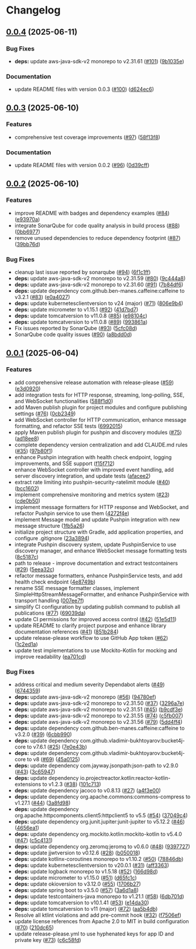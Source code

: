 # Changelog

## [0.0.4](https://github.com/mpecan/pushpin-missing-toolbox/compare/v0.0.3...v0.0.4) (2025-06-11)


### Bug Fixes

* **deps:** update aws-java-sdk-v2 monorepo to v2.31.61 ([#101](https://github.com/mpecan/pushpin-missing-toolbox/issues/101)) ([9b1035e](https://github.com/mpecan/pushpin-missing-toolbox/commit/9b1035e01187c41c89064363e00fcc1d9a268689))


### Documentation

* update README files with version 0.0.3 ([#100](https://github.com/mpecan/pushpin-missing-toolbox/issues/100)) ([d624ec6](https://github.com/mpecan/pushpin-missing-toolbox/commit/d624ec6ff61544ed908d15981cfb1293f42f7229))

## [0.0.3](https://github.com/mpecan/pushpin-missing-toolbox/compare/v0.0.2...v0.0.3) (2025-06-10)


### Features

* comprehensive test coverage improvements ([#97](https://github.com/mpecan/pushpin-missing-toolbox/issues/97)) ([58f13f8](https://github.com/mpecan/pushpin-missing-toolbox/commit/58f13f8154b970c21b8825017efdfd5a02179b35))


### Documentation

* update README files with version 0.0.2 ([#96](https://github.com/mpecan/pushpin-missing-toolbox/issues/96)) ([0d39cff](https://github.com/mpecan/pushpin-missing-toolbox/commit/0d39cff0318d61c3874e7de717396418c3bc1bbc))

## [0.0.2](https://github.com/mpecan/pushpin-missing-toolbox/compare/v0.0.1...v0.0.2) (2025-06-10)


### Features

* improve README with badges and dependency examples ([#84](https://github.com/mpecan/pushpin-missing-toolbox/issues/84)) ([e93970a](https://github.com/mpecan/pushpin-missing-toolbox/commit/e93970abcff8df82c26a117315cd6dbd00f1c8c1))
* integrate SonarQube for code quality analysis in build process ([#88](https://github.com/mpecan/pushpin-missing-toolbox/issues/88)) ([0bb6977](https://github.com/mpecan/pushpin-missing-toolbox/commit/0bb6977f029b9e3d03b6f04b2ec9fe47253d3dfd))
* remove unused dependencies to reduce dependency footprint ([#87](https://github.com/mpecan/pushpin-missing-toolbox/issues/87)) ([39bb76d](https://github.com/mpecan/pushpin-missing-toolbox/commit/39bb76decd6ff083ee560a336db9c11b69942de8))


### Bug Fixes

* cleanup last issue reported by sonarqube ([#94](https://github.com/mpecan/pushpin-missing-toolbox/issues/94)) ([6f1c1ff](https://github.com/mpecan/pushpin-missing-toolbox/commit/6f1c1ff5c0f92a056ca651b915c45de078214bf2))
* **deps:** update aws-java-sdk-v2 monorepo to v2.31.59 ([#80](https://github.com/mpecan/pushpin-missing-toolbox/issues/80)) ([9c444a8](https://github.com/mpecan/pushpin-missing-toolbox/commit/9c444a8b099df6279c7e89d767745032745a48de))
* **deps:** update aws-java-sdk-v2 monorepo to v2.31.60 ([#91](https://github.com/mpecan/pushpin-missing-toolbox/issues/91)) ([7b84df6](https://github.com/mpecan/pushpin-missing-toolbox/commit/7b84df6b49665900456b8e510a483b5cd27e8147))
* **deps:** update dependency com.github.ben-manes.caffeine:caffeine to v3.2.1 ([#83](https://github.com/mpecan/pushpin-missing-toolbox/issues/83)) ([e0a4027](https://github.com/mpecan/pushpin-missing-toolbox/commit/e0a402720252f6df71205e25796b07de9b47087c))
* **deps:** update kubernetesclientversion to v24 (major) ([#71](https://github.com/mpecan/pushpin-missing-toolbox/issues/71)) ([806e9b4](https://github.com/mpecan/pushpin-missing-toolbox/commit/806e9b48072aa572d0409a0f18316d9568d0adc9))
* **deps:** update micrometer to v1.15.1 ([#92](https://github.com/mpecan/pushpin-missing-toolbox/issues/92)) ([41d7bd7](https://github.com/mpecan/pushpin-missing-toolbox/commit/41d7bd7fcca10123c99a5d7e565a4f4add55b2a6))
* **deps:** update tomcatversion to v11.0.8 ([#85](https://github.com/mpecan/pushpin-missing-toolbox/issues/85)) ([e98104c](https://github.com/mpecan/pushpin-missing-toolbox/commit/e98104c5f552ffceb548af5f4549f2ffc258a335))
* **deps:** update tomcatversion to v11.0.8 ([#89](https://github.com/mpecan/pushpin-missing-toolbox/issues/89)) ([993861a](https://github.com/mpecan/pushpin-missing-toolbox/commit/993861a63cd3f8ab5e152898d966c81793dbd3c3))
* Fix issues reported by SonarQube ([#93](https://github.com/mpecan/pushpin-missing-toolbox/issues/93)) ([5cfc08d](https://github.com/mpecan/pushpin-missing-toolbox/commit/5cfc08d30d84b07b4f1e1e8c5880e9eec764a90e))
* SonarQube code quality issues ([#90](https://github.com/mpecan/pushpin-missing-toolbox/issues/90)) ([a8bdd0d](https://github.com/mpecan/pushpin-missing-toolbox/commit/a8bdd0d6f2dad181a51f4b1309efe2441096b4bc))

## [0.0.1](https://github.com/mpecan/pushpin-missing-toolbox/compare/v0.0.1-SNAPSHOT...v0.0.1) (2025-06-04)


### Features

* add comprehensive release automation with release-please ([#59](https://github.com/mpecan/pushpin-missing-toolbox/issues/59)) ([e3d0920](https://github.com/mpecan/pushpin-missing-toolbox/commit/e3d09201f5710add8261ec4305b459e2566ed43f))
* add integration tests for HTTP response, streaming, long-polling, SSE, and WebSocket functionalities ([588f1d0](https://github.com/mpecan/pushpin-missing-toolbox/commit/588f1d09532826ef8c5c65dc46f184bee12c3c8f))
* add Maven publish plugin for project modules and configure publishing settings ([#76](https://github.com/mpecan/pushpin-missing-toolbox/issues/76)) ([0cb2349](https://github.com/mpecan/pushpin-missing-toolbox/commit/0cb2349c529c7e4b481c955316acd77dec971158))
* add WebSocket controller for HTTP communication, enhance message formatting, and refactor SSE tests ([6992015](https://github.com/mpecan/pushpin-missing-toolbox/commit/6992015c05130c0054a4b65f73d908350d2f1275))
* apply Maven publish plugin for pushpin and discovery modules ([#75](https://github.com/mpecan/pushpin-missing-toolbox/issues/75)) ([ad18ee8](https://github.com/mpecan/pushpin-missing-toolbox/commit/ad18ee83b72d234367a88e643f0032fa8e4317ec))
* complete dependency version centralization and add CLAUDE.md rules ([#35](https://github.com/mpecan/pushpin-missing-toolbox/issues/35)) ([97b80f1](https://github.com/mpecan/pushpin-missing-toolbox/commit/97b80f12c44264e1db68b1d11f3b5430966e5b1d))
* enhance Pushpin integration with health check endpoint, logging improvements, and SSE support ([f15f712](https://github.com/mpecan/pushpin-missing-toolbox/commit/f15f712d989722580436e0aaf0f73f8f75e55a3a))
* enhance WebSocket controller with improved event handling, add server discovery integration, and update tests ([afacee2](https://github.com/mpecan/pushpin-missing-toolbox/commit/afacee27c04d1d7bfda0b50efad49e0dad796ecd))
* extract rate limiting into pushpin-security-ratelimit module ([#40](https://github.com/mpecan/pushpin-missing-toolbox/issues/40)) ([bcc1602](https://github.com/mpecan/pushpin-missing-toolbox/commit/bcc1602a6e5817a02829fda60ecce2ee35c418aa))
* implement comprehensive monitoring and metrics system ([#23](https://github.com/mpecan/pushpin-missing-toolbox/issues/23)) ([cde0b50](https://github.com/mpecan/pushpin-missing-toolbox/commit/cde0b508160a92387345219a084e447298e98e57))
* implement message formatters for HTTP response and WebSocket, and refactor Pushpin service to use them ([4272f4e](https://github.com/mpecan/pushpin-missing-toolbox/commit/4272f4ee5a153a025e4613350c13900a3c6dca24))
* implement Message model and update Pushpin integration with new message structure ([1fb5a26](https://github.com/mpecan/pushpin-missing-toolbox/commit/1fb5a2677044bfed500a91cc0669ab6b7f9c5ed1))
* initialize project structure with Gradle, add application properties, and configure .gitignore ([23a3894](https://github.com/mpecan/pushpin-missing-toolbox/commit/23a3894178adc198707dce83fb53fd933939bdcd))
* integrate Pushpin discovery system, update PushpinService to use discovery manager, and enhance WebSocket message formatting tests ([8c5187c](https://github.com/mpecan/pushpin-missing-toolbox/commit/8c5187cd2716cb2263ceaa943f249d5139880ff9))
* path to release - improve documentation and extract testcontainers ([#29](https://github.com/mpecan/pushpin-missing-toolbox/issues/29)) ([5eea32c](https://github.com/mpecan/pushpin-missing-toolbox/commit/5eea32cc1809a48c51e3b4c027785504b564d512))
* refactor message formatters, enhance PushpinService tests, and add health check endpoint ([4e8749b](https://github.com/mpecan/pushpin-missing-toolbox/commit/4e8749bc8d991c4fd9253f2d0905d7f2f8ceefd5))
* rename SSE message formatter classes, implement SimpleHttpStreamMessageFormatter, and enhance PushpinService with transport handling ([007ee7f](https://github.com/mpecan/pushpin-missing-toolbox/commit/007ee7fca2471d814e8be181615d06cddad8e831))
* simplify CI configuration by updating publish command to publish all publications ([#77](https://github.com/mpecan/pushpin-missing-toolbox/issues/77)) ([69039da](https://github.com/mpecan/pushpin-missing-toolbox/commit/69039da80cc71f930e7e430629177d8a080e5049))
* update CI permissions for improved access control ([#42](https://github.com/mpecan/pushpin-missing-toolbox/issues/42)) ([51e5d11](https://github.com/mpecan/pushpin-missing-toolbox/commit/51e5d11254151e2a263af41d44a145e96aceef89))
* update README to clarify project purpose and enhance library documentation references ([#41](https://github.com/mpecan/pushpin-missing-toolbox/issues/41)) ([851b284](https://github.com/mpecan/pushpin-missing-toolbox/commit/851b284fdeaf9563104ce36a3372f9342fe6ea65))
* update release-please workflow to use GitHub App token ([#62](https://github.com/mpecan/pushpin-missing-toolbox/issues/62)) ([1c2ed1a](https://github.com/mpecan/pushpin-missing-toolbox/commit/1c2ed1a717057c0a8d69019827ae5d50747d728d))
* update test implementations to use Mockito-Kotlin for mocking and improve readability ([ea701cd](https://github.com/mpecan/pushpin-missing-toolbox/commit/ea701cd912b97649989e89f93166eb28a3fe1d23))


### Bug Fixes

* address critical and medium severity Dependabot alerts ([#49](https://github.com/mpecan/pushpin-missing-toolbox/issues/49)) ([6744359](https://github.com/mpecan/pushpin-missing-toolbox/commit/6744359fd452a187f36efeb0e9a3d9be66a3b00b))
* **deps:** update aws-java-sdk-v2 monorepo ([#56](https://github.com/mpecan/pushpin-missing-toolbox/issues/56)) ([94780ef](https://github.com/mpecan/pushpin-missing-toolbox/commit/94780ef87677ee120e0b7cbbd70552cd91da0da8))
* **deps:** update aws-java-sdk-v2 monorepo to v2.31.50 ([#37](https://github.com/mpecan/pushpin-missing-toolbox/issues/37)) ([3296a7e](https://github.com/mpecan/pushpin-missing-toolbox/commit/3296a7e64f26f6173b8c7ed27f7dd68e9bc092f9))
* **deps:** update aws-java-sdk-v2 monorepo to v2.31.51 ([#45](https://github.com/mpecan/pushpin-missing-toolbox/issues/45)) ([b9cdf3e](https://github.com/mpecan/pushpin-missing-toolbox/commit/b9cdf3e6595363d182f32160fb4cab3a66d18444))
* **deps:** update aws-java-sdk-v2 monorepo to v2.31.55 ([#74](https://github.com/mpecan/pushpin-missing-toolbox/issues/74)) ([c5fb007](https://github.com/mpecan/pushpin-missing-toolbox/commit/c5fb00758b489709d08d80e9291703b7139caaa9))
* **deps:** update aws-java-sdk-v2 monorepo to v2.31.56 ([#79](https://github.com/mpecan/pushpin-missing-toolbox/issues/79)) ([5dd4ff4](https://github.com/mpecan/pushpin-missing-toolbox/commit/5dd4ff46d7a6fd7edf0e5b852a13a3da76cf8dbe))
* **deps:** update dependency com.github.ben-manes.caffeine:caffeine to v3.2.0 ([#39](https://github.com/mpecan/pushpin-missing-toolbox/issues/39)) ([6cbb990](https://github.com/mpecan/pushpin-missing-toolbox/commit/6cbb990760cbe57ff8cbb9aae7c1da9d860ee825))
* **deps:** update dependency com.github.vladimir-bukhtoyarov:bucket4j-core to v7.6.1 ([#25](https://github.com/mpecan/pushpin-missing-toolbox/issues/25)) ([7e0e43b](https://github.com/mpecan/pushpin-missing-toolbox/commit/7e0e43bbe7aaa2bf8d78639d8872062130b2592d))
* **deps:** update dependency com.github.vladimir-bukhtoyarov:bucket4j-core to v8 ([#69](https://github.com/mpecan/pushpin-missing-toolbox/issues/69)) ([45a0125](https://github.com/mpecan/pushpin-missing-toolbox/commit/45a0125e078417991176f9b60b5739a847d73bbc))
* **deps:** update dependency com.jayway.jsonpath:json-path to v2.9.0 ([#43](https://github.com/mpecan/pushpin-missing-toolbox/issues/43)) ([3c65947](https://github.com/mpecan/pushpin-missing-toolbox/commit/3c65947aa8e1246d260a25982ffccabb194c27be))
* **deps:** update dependency io.projectreactor.kotlin:reactor-kotlin-extensions to v1.2.3 ([#38](https://github.com/mpecan/pushpin-missing-toolbox/issues/38)) ([101c713](https://github.com/mpecan/pushpin-missing-toolbox/commit/101c713b4f870277b190aa410567b78bc6e918a5))
* **deps:** update dependency jacoco to v0.8.13 ([#27](https://github.com/mpecan/pushpin-missing-toolbox/issues/27)) ([a4f3e00](https://github.com/mpecan/pushpin-missing-toolbox/commit/a4f3e001fd22f5fcd7e4f372900e78f211faf656))
* **deps:** update dependency org.apache.commons:commons-compress to v1.27.1 ([#44](https://github.com/mpecan/pushpin-missing-toolbox/issues/44)) ([3a8fd98](https://github.com/mpecan/pushpin-missing-toolbox/commit/3a8fd98338ade299ebfacdfe1d09a96222039421))
* **deps:** update dependency org.apache.httpcomponents.client5:httpclient5 to v5.5 ([#54](https://github.com/mpecan/pushpin-missing-toolbox/issues/54)) ([37049c4](https://github.com/mpecan/pushpin-missing-toolbox/commit/37049c4083998770a4e9cd3e472c71a314047278))
* **deps:** update dependency org.junit.jupiter:junit-jupiter to v5.12.2 ([#46](https://github.com/mpecan/pushpin-missing-toolbox/issues/46)) ([4656ea1](https://github.com/mpecan/pushpin-missing-toolbox/commit/4656ea1dabd076e1c58b02ca6ad2753da50c86db))
* **deps:** update dependency org.mockito.kotlin:mockito-kotlin to v5.4.0 ([#47](https://github.com/mpecan/pushpin-missing-toolbox/issues/47)) ([c5c4131](https://github.com/mpecan/pushpin-missing-toolbox/commit/c5c41311e10713c9c4851c9a4003b1138e6e5fda))
* **deps:** update dependency org.zeromq:jeromq to v0.6.0 ([#48](https://github.com/mpecan/pushpin-missing-toolbox/issues/48)) ([9397727](https://github.com/mpecan/pushpin-missing-toolbox/commit/9397727a786e956e1a7c94d04c4ae3fb7a096920))
* **deps:** update jjwtversion to v0.12.6 ([#28](https://github.com/mpecan/pushpin-missing-toolbox/issues/28)) ([b050018](https://github.com/mpecan/pushpin-missing-toolbox/commit/b050018f7fc11c224e471821cfaff6a3602cef74))
* **deps:** update kotlinx-coroutines monorepo to v1.10.2 ([#50](https://github.com/mpecan/pushpin-missing-toolbox/issues/50)) ([78846db](https://github.com/mpecan/pushpin-missing-toolbox/commit/78846db49cf3b3c2e5b1985f5c7ad1cebfa30c4f))
* **deps:** update kubernetesclientversion to v20.0.1 ([#31](https://github.com/mpecan/pushpin-missing-toolbox/issues/31)) ([aff3363](https://github.com/mpecan/pushpin-missing-toolbox/commit/aff3363c9f442488258d509db86600ee3c0e161c))
* **deps:** update logback monorepo to v1.5.18 ([#52](https://github.com/mpecan/pushpin-missing-toolbox/issues/52)) ([166d98d](https://github.com/mpecan/pushpin-missing-toolbox/commit/166d98d9e3023b2aff9264a134c7acf145a632ad))
* **deps:** update micrometer to v1.15.0 ([#51](https://github.com/mpecan/pushpin-missing-toolbox/issues/51)) ([d65fc1c](https://github.com/mpecan/pushpin-missing-toolbox/commit/d65fc1cdda32b6b0e6cd4a73abb1764b8a31f0a8))
* **deps:** update okioversion to v3.12.0 ([#55](https://github.com/mpecan/pushpin-missing-toolbox/issues/55)) ([1706b27](https://github.com/mpecan/pushpin-missing-toolbox/commit/1706b275ca761591acc9da2a31b328e81ec1924e))
* **deps:** update spring boot to v3.5.0 ([#57](https://github.com/mpecan/pushpin-missing-toolbox/issues/57)) ([3a6d1a8](https://github.com/mpecan/pushpin-missing-toolbox/commit/3a6d1a8760e0f86c54a519d0d395b506e1350404))
* **deps:** update testcontainers-java monorepo to v1.21.1 ([#58](https://github.com/mpecan/pushpin-missing-toolbox/issues/58)) ([6db701d](https://github.com/mpecan/pushpin-missing-toolbox/commit/6db701d6efd6f8dcad614148ac52e86f0cedeb8f))
* **deps:** update tomcatversion to v10.1.41 ([#53](https://github.com/mpecan/pushpin-missing-toolbox/issues/53)) ([e14da30](https://github.com/mpecan/pushpin-missing-toolbox/commit/e14da30a90018bf09ba28702a40d3447925faca5))
* **deps:** update tomcatversion to v11 (major) ([#72](https://github.com/mpecan/pushpin-missing-toolbox/issues/72)) ([aa5b4db](https://github.com/mpecan/pushpin-missing-toolbox/commit/aa5b4db4ed1a01838a2b1943d7f41a0ef12dfb99))
* Resolve all ktlint violations and add pre-commit hook ([#32](https://github.com/mpecan/pushpin-missing-toolbox/issues/32)) ([f7506ef](https://github.com/mpecan/pushpin-missing-toolbox/commit/f7506efdc08eed3dac7732658e20f0e82d31f9c7))
* update license references from Apache 2.0 to MIT in build configuration ([#70](https://github.com/mpecan/pushpin-missing-toolbox/issues/70)) ([210dc65](https://github.com/mpecan/pushpin-missing-toolbox/commit/210dc6565a720efab2297fb85e3a1ce623d4257e))
* update release-please.yml to use hyphenated keys for app ID and private key ([#73](https://github.com/mpecan/pushpin-missing-toolbox/issues/73)) ([c6c58fd](https://github.com/mpecan/pushpin-missing-toolbox/commit/c6c58fd4f969132dd41c6fe7b7640418ba15b6df))
